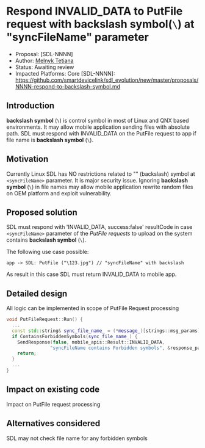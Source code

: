 # Respond INVALID_DATA to PutFile request with **backslash symbol**(`\`) at "syncFileName" parameter

* Proposal: [SDL-NNNN]
* Author: [Melnyk Tetiana](https://github.com/TMelnyk)
* Status: Awaiting review
* Impacted Platforms: Core
[SDL-NNNN]: https://github.com/smartdevicelink/sdl_evolution/new/master/proposals/NNNN-respond-to-backslash-symbol.md

## Introduction
**backslash symbol** (`\`) is control symbol in most of Linux and QNX based environments.
It may allow mobile application sending files with absolute path.
SDL must respond with INVALID_DATA on the PutFile request to app if file name is  **backslash symbol** (`\`).

## Motivation  
Currently Linux SDL has NO restrictions related to "\" (backslash) symbol at `<syncFileName>` parameter.
It is major security issue. Ignoring **backslash symbol** (`\`) in file names may allow mobile application rewrite random files on OEM platform and exploit vulnerability. 

## Proposed solution
SDL must respond with 'INVALID_DATA, success:false' resultCode in case `<syncFileName>` parameter of the *PutFile requests* to upload on the system contains **backslash symbol** (`\`).

The following use case possible:
``` 
app -> SDL: PutFile ("\123.jpg") // "syncFileName" with backslash
```

As result in this case SDL must return INVALID_DATA to mobile app.

## Detailed design

All logic can be implemented in scope of PutFile Request processing
```cpp
void PutFileRequest::Run() {
  ...
  const std::string& sync_file_name_ = (*message_)[strings::msg_params][strings::sync_file_name].asString();	
  if ContainsForbiddenSymbols(sync_file_name_) {
    SendResponse(false, mobile_apis::Result::INVALID_DATA,
                "syncFileName contains Forbidden symbols", &response_params);
    return;
  }
  ...
}

```

## Impact on existing code
Impact on PutFile request processing

## Alternatives considered
SDL may not check file name for any forbidden symbols
